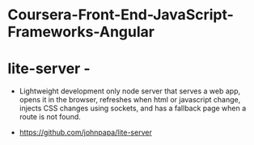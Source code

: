 # Coursera-Front-End-JavaScript-Frameworks-Angular

# lite-server - 
- Lightweight development only node server that serves a web app, opens it in the browser, refreshes when html or javascript change, injects CSS changes using sockets, and has a fallback page when a route is not found.

- https://github.com/johnpapa/lite-server
